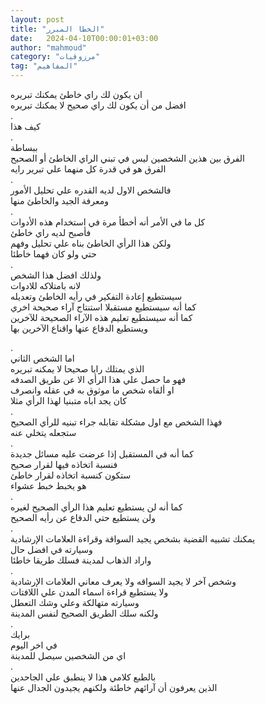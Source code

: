 ```yaml
---
layout: post
title: "الخطا المبرر"
date:   2024-04-10T00:00:01+03:00
author: "mahmoud"
category: "مرزوقيات"
tag: "المفاهيم"
---
```



ان يكون لك راي خاطئ يمكنك تبريره  
افضل من أن يكون لك راي صحيح لا يمكنك تبريره  
.  
كيف هذا  
.  
ببساطة  
الفرق بين هذين الشخصين ليس في تبني الراي الخاطئ أو
الصحيح  
الفرق هو في قدرة كل منهما علي تبرير رايه  
.  
فالشخص الاول لديه القدره علي تحليل الأمور  
ومعرفة الجيد والخاطئ منها  
.  
كل ما في الأمر أنه أخطأ مرة في استخدام هذه
الأدوات  
فأصبح لديه راي خاطئ  
ولكن هذا الرأي الخاطئ بناه علي تحليل وفهم  
حتي ولو كان فهما خاطئا  
.  
ولذلك افضل هذا الشخص  
لانه بامتلاكه للادوات  
سيستطيع إعادة التفكير في رأيه الخاطئ وتعديله  
كما أنه سيستطيع مستقبلا استنتاج آراء صحيحة اخري  
كما أنه سيستطيع تعليم هذه الآراء الصحيحة
للآخرين  
ويستطيع الدفاع عنها واقناع الآخرين بها

.  
اما الشخص الثاني  
الذي يمتلك رايا صحيحا لا يمكنه تبريره  
فهو ما حصل علي هذا الرأي الا عن طريق الصدفه  
او ألقاه شخص ما موثوق به في عقله وانصرف  
كان يجد اباه متبنيا لهذا الرأي مثلا  
.  
فهذا الشخص مع اول مشكلة تقابله جراء تبنيه للرأي
الصحيح  
ستجعله يتخلي عنه  
.  
كما أنه في المستقبل إذا عرضت عليه مسائل جديدة  
فنسبة اتخاذه فيها لقرار صحيح  
ستكون كنسبة اتخاذه لقرار خاطئ  
هو يخبط خبط عشواء  
.  
كما أنه لن يستطيع تعليم هذا الرأي الصحيح لغيره  
ولن يستطيع حتي الدفاع عن رأيه الصحيح  
.  
يمكنك تشبيه القضية بشخص يجيد السواقة وقراءة العلامات
الإرشادية  
وسيارته في افضل حال  
واراد الذهاب لمدينة فسلك طريقا خاطئا  
.  
وشخص آخر لا يجيد السواقه ولا يعرف معاني العلامات
الإرشادية  
ولا يستطيع قراءة اسماء المدن علي اللافتات  
وسيارته متهالكة وعلي وشك التعطل  
ولكنه سلك الطريق الصحيح لنفس المدينة  
.  
برايك  
في اخر اليوم  
اي من الشخصين سيصل للمدينة  
.  
بالطبع كلامي هذا لا ينطبق علي الجاحدين  
الذين يعرفون أن آرائهم خاطئة ولكنهم يجيدون الجدال
عنها
